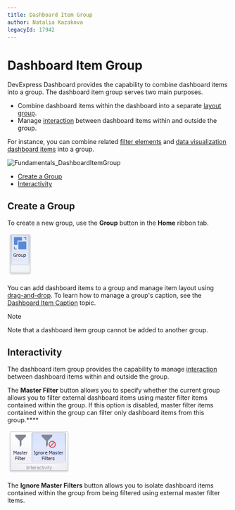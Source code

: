 ```yaml
---
title: Dashboard Item Group
author: Natalia Kazakova
legacyId: 17942
---
```

# Dashboard Item Group
DevExpress Dashboard provides the capability to combine dashboard items into a group. The dashboard item group serves two main purposes.
* Combine dashboard items within the dashboard into a separate [layout group](../dashboard-layout/dashboard-items-layout.md).
* Manage [interaction](../interactivity/master-filtering.md) between dashboard items within and outside the group.

For instance, you can combine related [filter elements](filter-elements.md) and [data visualization dashboard items](../adding-dashboard-items.md) into a group.

![Fundamentals_DashboardItemGroup](../../../images/img24788.png)
* [Create a Group](#create-a-group)
* [Interactivity](#interactivity)

## <a name="create-a-group"/>Create a Group
To create a new group, use the **Group** button in the **Home** ribbon tab.

![GroupButton_Ribbon](../../../images/img24852.png)

You can add dashboard items to a group and manage item layout using [drag-and-drop](../dashboard-layout/dashboard-items-layout.md). To learn how to manage a group's caption, see the [Dashboard Item Caption](../dashboard-layout/dashboard-item-caption.md) topic.

> [!NOTE]
> Note that a dashboard item group cannot be added to another group.

## <a name="interactivity"/>Interactivity
The dashboard item group provides the capability to manage [interaction](../interactivity/master-filtering.md) between dashboard items within and outside the group.

The **Master Filter** button allows you to specify whether the current group allows you to filter external dashboard items using master filter items contained within the group.  If this option is disabled, master filter items contained within the group can filter only dashboard items from this group.****

![GrouMasterFilterButton_Ribbon](../../../images/img24853.png)

The **Ignore Master Filters** button allows you to isolate dashboard items contained within the group from being filtered using external master filter items.